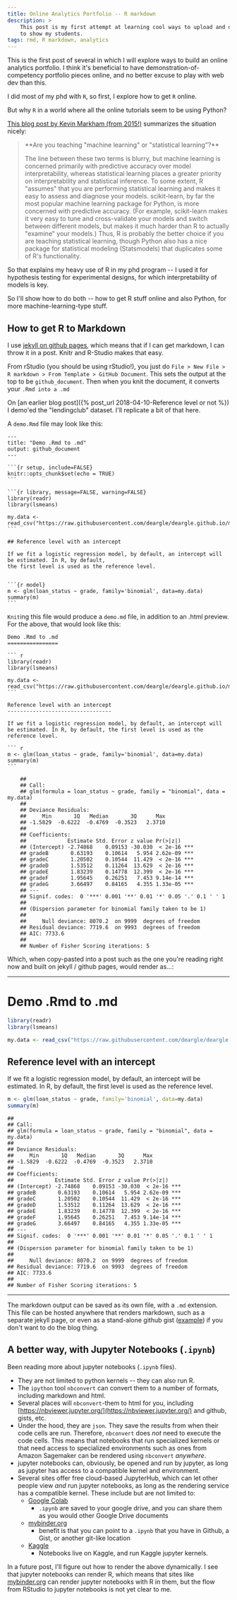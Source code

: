 ```yaml
---
title: Online Analytics Portfolio -- R markdown
description: >
    This post is my first attempt at learning cool ways to upload and displaying an online data analytics portfolio,
    to show my students.
tags: rmd, R markdown, analytics
---
```


This is the first post of several in which I will explore ways to build an online analytics portfolio. 
I think it's beneficial to have demonstration-of-competency portfolio pieces online, and
no better excuse to play with web dev than this.

I did most of my phd with `R`, so first, I explore how to get `R` online. 

But why `R` in a world where all the online tutorials seem to be using Python?

[This blog post by Kevin Markham (from 2015!)](https://www.dataschool.io/python-or-r-for-data-science/) summarizes the situation nicely:

<blockquote class='blockquote' markdown='1'>
**Are you teaching "machine learning" or "statistical learning"?**

The line between these two terms is blurry, but machine learning is concerned primarily with predictive accuracy over model 
interpretability, whereas statistical learning places a greater priority on interpretability and statistical inference. 
To some extent, R "assumes" that you are performing statistical learning and makes it easy to assess and diagnose your models. 
scikit-learn, by far the most popular machine learning package for Python, is more concerned with predictive accuracy. 
(For example, scikit-learn makes it very easy to tune and cross-validate your models and switch between different models, 
but makes it much harder than R to actually "examine" your models.) Thus, R is probably the better choice if you are 
teaching statistical learning, though Python also has a nice package for statistical modeling (Statsmodels) that 
duplicates some of R's functionality.
</blockquote>

So that explains my heavy use of R in my phd program -- I used it for hypothesis testing for experimental designs, for which interpretability of models is key.

So I'll show how to do both -- how to get R stuff online and also Python, for more machine-learning-type stuff.


How to get R to Markdown
------------------------

I use [jekyll on github pages](https://help.github.com/en/github/working-with-github-pages/setting-up-a-github-pages-site-with-jekyll), which means that if I can get markdown, I can throw it in a post. 
Knitr and R-Studio makes that easy.

From rStudio (you should be using rStudio!), you just do `File > New File > R markdown > From Template > GitHub Document`. This sets the output 
at the top to be `github_document`. Then when you knit the document, it converts your `.Rmd into a .md`

On [an earlier blog post]({% post_url 2018-04-10-Reference level or not %}) I demo'ed the "lendingclub" dataset. I'll replicate a bit of that here.

A `demo.Rmd` file may look like this:

    ---
    title: "Demo .Rmd to .md"
    output: github_document
    ---
    
    ```{r setup, include=FALSE}
    knitr::opts_chunk$set(echo = TRUE)
    ```

    ```{r library, message=FALSE, warning=FALSE}
    library(readr)
    library(lsmeans)

    my.data <- read_csv("https://raw.githubusercontent.com/deargle/deargle.github.io/master/assets/data/LendingClub_2007_2014_Cleaned_Reduced_NoTargetLeak.csv")
    ```

    ## Reference level with an intercept

    If we fit a logistic regression model, by default, an intercept will be estimated. In R, by default,
    the first level is used as the reference level. 


    ```{r model}
    m <- glm(loan_status ~ grade, family='binomial', data=my.data)
    summary(m)
    ```
    
`Knit`ing this file would produce a `demo.md` file, in addition to an .html preview. For the above, that would look like this:

    Demo .Rmd to .md
    ================

    ``` r
    library(readr)
    library(lsmeans)

    my.data <- read_csv("https://raw.githubusercontent.com/deargle/deargle.github.io/master/assets/data/LendingClub_2007_2014_Cleaned_Reduced_NoTargetLeak.csv")
    ```

    Reference level with an intercept
    ---------------------------------

    If we fit a logistic regression model, by default, an intercept will be estimated. In R, by default, the first level is used as the reference level.

    ``` r
    m <- glm(loan_status ~ grade, family='binomial', data=my.data)
    summary(m)
    ```

        ## 
        ## Call:
        ## glm(formula = loan_status ~ grade, family = "binomial", data = my.data)
        ## 
        ## Deviance Residuals: 
        ##     Min       1Q   Median       3Q      Max  
        ## -1.5829  -0.6222  -0.4769  -0.3523   2.3710  
        ## 
        ## Coefficients:
        ##             Estimate Std. Error z value Pr(>|z|)    
        ## (Intercept) -2.74868    0.09153 -30.030  < 2e-16 ***
        ## gradeB       0.63193    0.10614   5.954 2.62e-09 ***
        ## gradeC       1.20502    0.10544  11.429  < 2e-16 ***
        ## gradeD       1.53512    0.11264  13.629  < 2e-16 ***
        ## gradeE       1.83239    0.14778  12.399  < 2e-16 ***
        ## gradeF       1.95645    0.26251   7.453 9.14e-14 ***
        ## gradeG       3.66497    0.84165   4.355 1.33e-05 ***
        ## ---
        ## Signif. codes:  0 '***' 0.001 '**' 0.01 '*' 0.05 '.' 0.1 ' ' 1
        ## 
        ## (Dispersion parameter for binomial family taken to be 1)
        ## 
        ##     Null deviance: 8070.2  on 9999  degrees of freedom
        ## Residual deviance: 7719.6  on 9993  degrees of freedom
        ## AIC: 7733.6
        ## 
        ## Number of Fisher Scoring iterations: 5

Which, when copy-pasted into a post such as the one you're reading right now and built on jekyll / github pages, would render as...:

---


Demo .Rmd to .md
================

``` r
library(readr)
library(lsmeans)

my.data <- read_csv("https://raw.githubusercontent.com/deargle/deargle.github.io/master/assets/data/LendingClub_2007_2014_Cleaned_Reduced_NoTargetLeak.csv")
```

Reference level with an intercept
---------------------------------

If we fit a logistic regression model, by default, an intercept will be estimated. In R, by default, the first level is used as the reference level.

``` r
m <- glm(loan_status ~ grade, family='binomial', data=my.data)
summary(m)
```

    ## 
    ## Call:
    ## glm(formula = loan_status ~ grade, family = "binomial", data = my.data)
    ## 
    ## Deviance Residuals: 
    ##     Min       1Q   Median       3Q      Max  
    ## -1.5829  -0.6222  -0.4769  -0.3523   2.3710  
    ## 
    ## Coefficients:
    ##             Estimate Std. Error z value Pr(>|z|)    
    ## (Intercept) -2.74868    0.09153 -30.030  < 2e-16 ***
    ## gradeB       0.63193    0.10614   5.954 2.62e-09 ***
    ## gradeC       1.20502    0.10544  11.429  < 2e-16 ***
    ## gradeD       1.53512    0.11264  13.629  < 2e-16 ***
    ## gradeE       1.83239    0.14778  12.399  < 2e-16 ***
    ## gradeF       1.95645    0.26251   7.453 9.14e-14 ***
    ## gradeG       3.66497    0.84165   4.355 1.33e-05 ***
    ## ---
    ## Signif. codes:  0 '***' 0.001 '**' 0.01 '*' 0.05 '.' 0.1 ' ' 1
    ## 
    ## (Dispersion parameter for binomial family taken to be 1)
    ## 
    ##     Null deviance: 8070.2  on 9999  degrees of freedom
    ## Residual deviance: 7719.6  on 9993  degrees of freedom
    ## AIC: 7733.6
    ## 
    ## Number of Fisher Scoring iterations: 5

---

The markdown output can be saved as its own file, with a `.md` extension. This file can be hosted anywhere that renders markdown,
such as a separate jekyll page, or even as a stand-alone github gist ([example](https://gist.github.com/deargle/ed95ed22574d4985d4339f6aebe5969d)) 
if you don't want to do the blog thing.



A better way, with Jupyter Notebooks (`.ipynb`)
---------------------------------------------

Been reading more about jupyter notebooks (`.ipynb` files). 
* They are not limited to python kernels -- they can also run R.
* The `ipython` tool `nbconvert` can convert them to a number of formats, including markdown and html. 
* Several places will `nbconvert`-them to html for you, including [https://nbviewer.jupyter.org/](https://nbviewer.jupyter.org/) and github, gists, etc.
* Under the hood, they are `json`. They save the results from when their code cells are run. Therefore, `nbconvert` does _not_ need to execute the code cells. This means
  that notebooks that run specialized kernels or that need access to specialized environments such as ones from Amazon Sagemaker can be rendered using `nbconvert` _anywhere_.
* jupyter notebooks can, obviously, be opened and run by jupyter, as long as jupyter has access to a compatible kernel and environment. 
* Several sites offer free cloud-based JupyterHub, which can let other people view _and_ run jupyter notebooks, as long as the rendering service has a compatible kernel. These include but
  are not limited to:
    * [Google Colab](https://colab.research.google.com/)
        - `.ipynb` are saved to your google drive, and you can share them as you would other Google Drive documents
    * [mybinder.org](https://mybinder.org/)
        - benefit is that you can point to a `.ipynb` that you have in Github, a Gist, or another git-like location
    * [Kaggle](https://www.kaggle.com/kernels)
        - Notebooks live on Kaggle, and run Kaggle jupyter kernels.
        
    


In a future post, I'll figure out how to render the above dynamically. I see that jupyter notebooks can render R,
which means that sites like [mybinder.org](https://mybinder.org) can render jupyter notebooks with R in them, but the flow from RStudio to
jupyter notebooks is not yet clear to me.